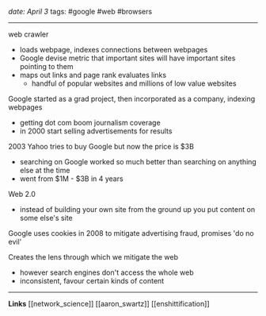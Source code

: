 *date: April 3*
tags: #google #web #browsers 

----
web crawler
- loads webpage, indexes connections between webpages
- Google devise metric that important sites will have important sites pointing to them
- maps out links and page rank evaluates links
	- handful of popular websites and millions of low value websites

Google started as a grad project, then incorporated as a company, indexing webpages
- getting dot com boom journalism coverage
- in 2000 start selling advertisements for results

2003 Yahoo tries to buy Google but now the price is $3B
- searching on Google worked so much better than searching on anything else at the time
- went from $1M - $3B in 4 years

Web 2.0
- instead of building your own site from the ground up you put content on some else's site

Google uses cookies in 2008 to mitigate advertising fraud, promises 'do no evil'

Creates the lens through which we mitigate the web
- however search engines don't access the whole web
- inconsistent, favour certain kinds of content

---
**Links**
[[network_science]]
[[aaron_swartz]]
[[enshittification]]